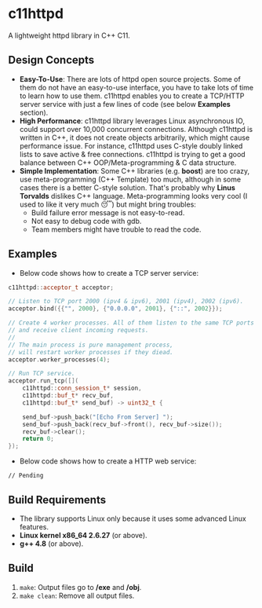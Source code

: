 # c11httpd

A lightweight httpd library in C++ C11.

## Design Concepts

- **Easy-To-Use**: There are lots of httpd open source projects. Some of them
  do not have an easy-to-use interface, you have to take lots of time to learn
  how to use them. c11httpd enables you to create a TCP/HTTP server service
  with just a few lines of code (see below **Examples** section).
- **High Performance**: c11httpd library leverages Linux asynchronous IO,
  could support over 10,000 concurrent connections. Although c11httpd is
  written in C++, it does not create objects arbitrarily, which might
  cause performance issue. For instance, c11httpd uses C-style
  doubly linked lists to save active & free connections. c11httpd is trying to
  get a good balance between C++ OOP/Meta-programming & C data structure.
- **Simple Implementation**: Some C++ libraries (e.g. **boost**) are too crazy,
  use meta-programming (C++ Template) too much, although in some cases
  there is a better C-style solution. That's probably why **Linus Torvalds**
  dislikes C++ language. Meta-programming looks very cool
  (I used to like it very much :sleeping:) but might bring troubles:
   - Build failure error message is not easy-to-read.
   - Not easy to debug code with gdb.
   - Team members might have trouble to read the code.

## Examples

- Below code shows how to create a TCP server service:

```C++
c11httpd::acceptor_t acceptor;

// Listen to TCP port 2000 (ipv4 & ipv6), 2001 (ipv4), 2002 (ipv6).
acceptor.bind({{"", 2000}, {"0.0.0.0", 2001}, {"::", 2002}});

// Create 4 worker processes. All of them listen to the same TCP ports
// and receive client incoming requests.
//
// The main process is pure management process,
// will restart worker processes if they diead.
acceptor.worker_processes(4);

// Run TCP service.
acceptor.run_tcp([](
	c11httpd::conn_session_t* session,
	c11httpd::buf_t* recv_buf,
	c11httpd::buf_t* send_buf) -> uint32_t {

	send_buf->push_back("[Echo From Server] ");
	send_buf->push_back(recv_buf->front(), recv_buf->size());
	recv_buf->clear();
	return 0;
});
```

- Below code shows how to create a HTTP web service:

```
// Pending
```

## Build Requirements

- The library supports Linux only because it uses some advanced Linux features.
- **Linux kernel x86_64 2.6.27** (or above).
- **g++ 4.8** (or above).

## Build

1. `make`: Output files go to **/exe** and **/obj**.
2. `make clean`: Remove all output files.

